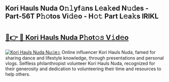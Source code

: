 ## Kori Hauls Nuda O𝚗𝚕yf𝚊ns L𝚎a𝚔ed N𝚞𝚍es - Part-56T P𝚑𝚘tos Vi𝚍𝚎o - H𝚘𝚝 Part L𝚎a𝚔s lRlKL

# <h2><a href="http://kf0nah.oniu.top/?m=Kori+Hauls+Nuda">🔗👉 🔴 Kori Hauls Nuda P𝚑ot𝚘𝚜 V𝚒d𝚎o</a></h2>

[![Kori Hauls Nuda Nu𝚍e𝚜](https://i.imgur.com/0qMVB7G.gif)](http://kf0nah.oniu.top/?m=Kori+Hauls+Nuda)
Online influencer Kori Hauls Nuda, famed for sharing dance and lifestyle knowledge, through presentations and personal vlogs. Selfless philanthropist volunteer Kori Hauls Nuda, recognized for their generosity and dedication to volunteering their time and resources to help others.  
